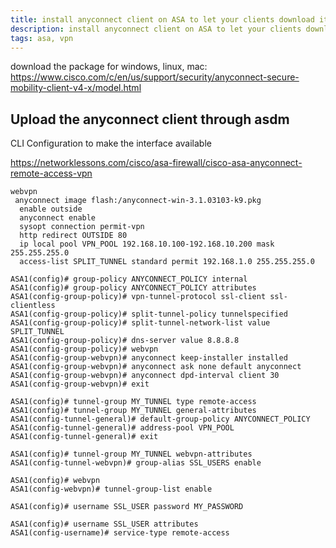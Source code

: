 ```yaml
---
title: install anyconnect client on ASA to let your clients download it
description: install anyconnect client on ASA to let your clients download it
tags: asa, vpn
---
```



download the package for windows, linux, mac: https://www.cisco.com/c/en/us/support/security/anyconnect-secure-mobility-client-v4-x/model.html

## Upload the anyconnect client through asdm

<markdown-image src="anyconnect_asa/1.PNG" alt="Alt text"></markdown-image>

CLI Configuration to make the interface available

https://networklessons.com/cisco/asa-firewall/cisco-asa-anyconnect-remote-access-vpn

```
webvpn
 anyconnect image flash:/anyconnect-win-3.1.03103-k9.pkg
  enable outside
  anyconnect enable
  sysopt connection permit-vpn
  http redirect OUTSIDE 80
  ip local pool VPN_POOL 192.168.10.100-192.168.10.200 mask 255.255.255.0
  access-list SPLIT_TUNNEL standard permit 192.168.1.0 255.255.255.0
```


```
ASA1(config)# group-policy ANYCONNECT_POLICY internal
ASA1(config)# group-policy ANYCONNECT_POLICY attributes
ASA1(config-group-policy)# vpn-tunnel-protocol ssl-client ssl-clientless 
ASA1(config-group-policy)# split-tunnel-policy tunnelspecified
ASA1(config-group-policy)# split-tunnel-network-list value SPLIT_TUNNEL
ASA1(config-group-policy)# dns-server value 8.8.8.8
ASA1(config-group-policy)# webvpn
ASA1(config-group-webvpn)# anyconnect keep-installer installed
ASA1(config-group-webvpn)# anyconnect ask none default anyconnect
ASA1(config-group-webvpn)# anyconnect dpd-interval client 30
ASA1(config-group-webvpn)# exit
```

```
ASA1(config)# tunnel-group MY_TUNNEL type remote-access 
ASA1(config)# tunnel-group MY_TUNNEL general-attributes 
ASA1(config-tunnel-general)# default-group-policy ANYCONNECT_POLICY
ASA1(config-tunnel-general)# address-pool VPN_POOL
ASA1(config-tunnel-general)# exit
```

```
ASA1(config)# tunnel-group MY_TUNNEL webvpn-attributes 
ASA1(config-tunnel-webvpn)# group-alias SSL_USERS enable
```

```
ASA1(config)# webvpn
ASA1(config-webvpn)# tunnel-group-list enable 
```

```
ASA1(config)# username SSL_USER password MY_PASSWORD
```

```
ASA1(config)# username SSL_USER attributes
ASA1(config-username)# service-type remote-access 
```